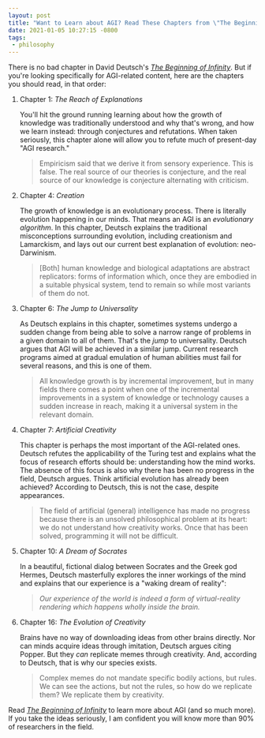 ```yaml
---
layout: post
title: "Want to Learn about AGI? Read These Chapters from \"The Beginning of Infinity\""
date: 2021-01-05 10:27:15 -0800
tags:
 - philosophy
---
```


There is no bad chapter in David Deutsch's [*The Beginning of Infinity*](https://www.amazon.com/Beginning-Infinity-Explanations-Transform-World/dp/0670022756/). But if you're looking specifically for AGI-related content, here are the chapters you should read, in that order:

1. Chapter 1: *The Reach of Explanations*

    You'll hit the ground running learning about how the growth of knowledge was traditionally understood and why that's wrong, and how we learn instead: through conjectures and refutations. When taken seriously, this chapter alone will allow you to refute much of present-day "AGI research."

    > Empiricism said that we derive it from sensory experience. This is false. The real source of our theories is conjecture, and the real source of our knowledge is conjecture alternating with criticism.

2. Chapter 4: *Creation*

    The growth of knowledge is an evolutionary process. There is literally evolution happening in our minds. That means an AGI is an *evolutionary algorithm*. In this chapter, Deutsch explains the traditional misconceptions surrounding evolution, including creationism and Lamarckism, and lays out our current best explanation of evolution: neo-Darwinism.

    > [Both] human knowledge and biological adaptations are abstract replicators: forms of information which, once they are embodied in a suitable physical system, tend to remain so while most variants of them do not.

3. Chapter 6: *The Jump to Universality*

    As Deutsch explains in this chapter, sometimes systems undergo a sudden change from being able to solve a narrow range of problems in a given domain to all of them. That's the *jump* to universality. Deutsch argues that AGI will be achieved in a similar jump. Current research programs aimed at gradual emulation of human abilities must fail for several reasons, and this is one of them.

    > All knowledge growth is by incremental improvement, but in many fields there comes a point when one of the incremental improvements in a system of knowledge or technology causes a sudden increase in reach, making it a universal system in the relevant domain.

4. Chapter 7: *Artificial Creativity*

    This chapter is perhaps the most important of the AGI-related ones. Deutsch refutes the applicability of the Turing test and explains what the focus of research efforts should be: understanding how the mind works. The absence of this focus is also why there has been no progress in the field, Deutsch argues. Think artificial evolution has already been achieved? According to Deutsch, this is not the case, despite appearances.

    > The field of artificial (general) intelligence has made no progress because there is an unsolved philosophical problem at its heart: we do not understand how creativity works. Once that has been solved, programming it will not be difficult.

5. Chapter 10: *A Dream of Socrates*

    In a beautiful, fictional dialog between Socrates and the Greek god Hermes, Deutsch masterfully explores the inner workings of the mind and explains that our experience is a "waking dream of reality":

    > *Our experience of the world is indeed a form of virtual-reality rendering which happens wholly inside the brain.*

6. Chapter 16: *The Evolution of Creativity*

    Brains have no way of downloading ideas from other brains directly. Nor can minds acquire ideas through imitation, Deutsch argues citing Popper. But they *can* replicate memes through creativity. And, according to Deutsch, that is why our species exists.

    > Complex memes do not mandate specific bodily actions, but rules. We can see the actions, but not the rules, so how do we replicate them? We replicate them by creativity.

Read [*The Beginning of Infinity*](https://www.amazon.com/Beginning-Infinity-Explanations-Transform-World/dp/0670022756/) to learn more about AGI (and so much more). If you take the ideas seriously, I am confident you will know more than 90% of researchers in the field.
